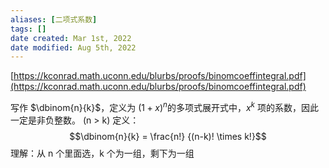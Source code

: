 ```yaml
---
aliases: [二项式系数]
tags: [] 
date created: Mar 1st, 2022
date modified: Aug 5th, 2022
---
```

[https://kconrad.math.uconn.edu/blurbs/proofs/binomcoeffintegral.pdf](https://kconrad.math.uconn.edu/blurbs/proofs/binomcoeffintegral.pdf)

写作 $\dbinom{n}{k}$，定义为 ${\displaystyle (1+x)^{n}}$的多项式展开式中，${\displaystyle x^{k}}$ 项的系数，因此一定是非负整数。  (n > k)
定义：$$\dbinom{n}{k} = \frac{n!} {(n-k)! \times k!}$$
理解：从 n 个里面选，k 个为一组，剩下为一组